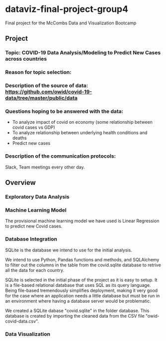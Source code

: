 # dataviz-final-project-group4
Final project for the McCombs Data and Visualization Bootcamp

## Project
### Topic: COVID-19 Data Analysis/Modeling to Predict New Cases across countries
### Reason for topic selection: 
### Description of the source of data: https://github.com/owid/covid-19-data/tree/master/public/data
### Questions hoping to be answered with the data: 
- To analyze impact of covid on economy (some relationship between covid cases vs GDP)
- To analyze relationship between underlying health conditions and deaths
- Predict new cases

### Description of the communication protocols: 
Slack, Team meetings every other day.

## Overview

### Exploratory Data Analysis

### Machine Learning Model
The provisional machine learning model we have used is Linear Regression to predict new Covid cases.

### Database Integration
SQLite is the database we intend to use for the initial analysis.

We intend to use Python, Pandas functions and methods, and SQLAlchemy to filter out the columns in the table from the covid.sqlite database to retrive all the data for each country.

SQLite is selected in the initial phase of the project as it is easy to setup. It is a file-based relational database that uses SQL as its query language. Being file-based tremendously simplifies deployment, making it very good for the case where an application needs a little database but must be run in an environment where having a database server would be problematic.

We created a SQLite dabase "covid.sqlite" in the folder database. This database is created by importing the cleaned data from the CSV file "owid-covid-data.csv".

### Data Visualization





